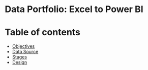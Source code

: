 # Data Portfolio: Excel to Power BI




# Table of contents

- [Objectives](#objectives)
- [Data Source](#data-source)
- [Stages](#stages)
- [Design](#design)


